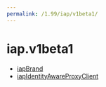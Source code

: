 ```yaml
---
permalink: /1.99/iap/v1beta1/
---
```


# iap.v1beta1



* [iapBrand](iapBrand.md)
* [iapIdentityAwareProxyClient](iapIdentityAwareProxyClient.md)